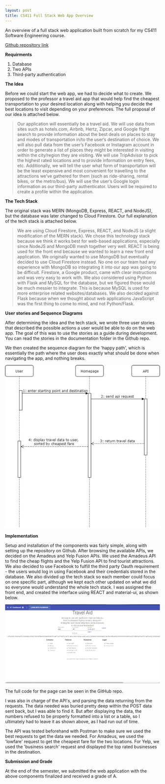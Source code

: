 ```yaml
---
layout: post
title: CS411 Full Stack Web App Overview
---
```


An overview of a full stack web application built from scratch for my CS411 Software Engineering course.

[Github repository link](https://github.com/omeedth/411_Project)

**Requirments**

1. Database
2. Two APIs
3. Third-party authentication

**The Idea**

Before we could start the web app, we had to decide what to create. We proposed to the professor a travel aid app that would help find the cheapest transportation to your desired location along with helping you decide the best locations to visit depending on your preferences. The full proposal of our idea is attached below.

> Our application will essentially be a travel aid. We will use data from sites such as hotels.com, Airbnb, Hertz, Zipcar, and Google flight 
> search to provide information about the best deals on places to stay and modes of transportation in/to the user’s destination of choice. 
> We will also pull data from the user’s Facebook or Instagram account in order to generate a list of places they might be interested in 
> visiting within the city/region they are visiting. We will use TripAdvisor to pick the highest rated locations and to provide information 
> on entry fees, etc. Additionally, we will tell the user what form of transportation will be the least expensive and most convenient for 
> travelling to the attractions we’ve gathered for them (such as ride-sharing, rental bikes, or the metro/bus). We will use the user’s 
> Google login information as our third-party authenticator. Users will be required to create a profile within the application. 

**The Tech Stack**

The original stack was MERN (MongoDB, Express, REACT, and NodeJS), but the database was later changed to Cloud Firestore. Our full explanation of the tech stack is attached below.

> We are using Cloud Firestore, Express, REACT, and NodeJS (a slight modification of the MERN stack). We chose this technology 
> stack because we think it works best for web-based applications, especially since NodeJS and MongoDB mesh together very well. 
> REACT is being used for the  front end because we wanted to learn a new front end application. We originally wanted to use MongoDB
> but eventually decided to use Cloud Firestore instead. No one on our team had any experience with MongoDB so integrating it into our 
> app was going to be difficult. Firestore, a Google product, came with clear instructions and was very easy to work with. We also 
> considered using Python with Flask and MySQL for the database, but we figured those would be much messier to integrate. This is because
> MySQL is used for more enterprise related websites/databases. We also decided against Flask because when we thought about web applications
> JavaScript was the first thing to come to mind, and not Python/Flask.

**User stories and Sequence Diagrams**

After determining the idea and the tech stack, we wrote three user stories that described the possible actions a user would be able to do on the web app. The goal of this was to use the stories as a guide during development. You can read the stories in the documentation folder in the Github repo.

We then created the sequence diagram for the 'happy path', which is essentially the path where the user does exactly what should be done when navigating the app, and nothing breaks.

![SequenceDiagram](/images/SequenceDiagramforUserStory2.png)

**Implementation**

Setup and installation of the components was fairly simple, along with setting up the repository on Github. After browsing the available APIs, we decided on the Amadeus and Yelp Fusion APIs. We used the Amadeus API to find the cheap flights and the Yelp Fusion API to find tourist attractions. We also decided to use Facebook to fulfill the third party Oauth requirement - the users would log in using Facebook and their credentials stored in the database. We also divided up the tech stack so each member could focus on one specific part, although we kept each other updated on what we did so everyone would understand the whole tech stack. I was assigned the front end, and created the interface using REACT and material-ui, as shown below.

![FrontPage](/images/CS411pic1.png)

The full code for the page can be seen in the GitHub repo.

I was also in charge of the API's, and parsing the data returning from the requests. The data needed was buried pretty deep within the POST data sent back, but I was able to find it. But after displaying the data, the numbers refused to be properly formatted into a list or a table, so I ultimately had to leave it as shown above, as I had run out of time.

The API was tested beforehand with Postman to make sure we used the best requests to get the data we needed. For Amadeus, we used the 'lowfare' request to get the cheapest fare for the two locations. For Yelp, we used the 'business search' request and displayed the top rated businesses in the destination.

**Submission and Grade**

At the end of the semester, we submitted the web application with the above components finalized and received a grade of A.